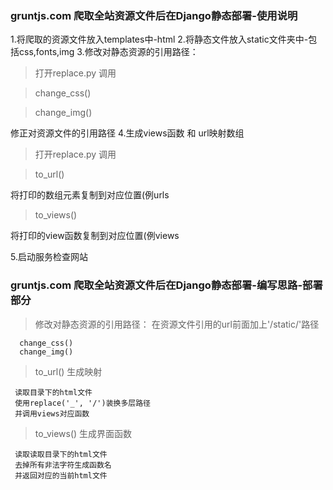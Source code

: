 ### gruntjs.com 爬取全站资源文件后在Django静态部署-使用说明

 1.将爬取的资源文件放入templates中-html
 2.将静态文件放入static文件夹中-包括css,fonts,img
 3.修改对静态资源的引用路径：
 >    打开replace.py 调用

  > change_css() 
 
  > change_img()

 修正对资源文件的引用路径
 4.生成views函数 和 url映射数组
 > 打开replace.py 调用

  > to_url()

 将打印的数组元素复制到对应位置(例urls

 > to_views()

 将打印的view函数复制到对应位置(例views

 5.启动服务检查网站


### gruntjs.com 爬取全站资源文件后在Django静态部署-编写思路-部署部分
 > 修改对静态资源的引用路径：
   在资源文件引用的url前面加上'/static/'路径      

      change_css()
      change_img()

 > to_url() 生成映射

     读取目录下的html文件
     使用replace('_', '/')装换多层路径
     并调用views对应函数

 > to_views() 生成界面函数

     读取读取目录下的html文件
     去掉所有非法字符生成函数名
     并返回对应的当前html文件
